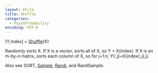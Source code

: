 ```yaml
---
layout: mfile
title: Shuffle
categories:
  - PsychProbability
encoding: UTF-8
---
```


 [Y,index] = [Shuffle](/docs/Shuffle)(X)

 Randomly sorts X.
 If X is a vector, sorts all of X, so Y = X(index).
 If X is an m-by-n matrix, sorts each column of X, so
    for j=1:n, Y(:,j)=X(index(:,j),j).

 Also see SORT, [Sample](/docs/Sample), [Randi](/docs/Randi), and RandSample.